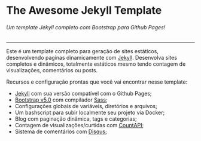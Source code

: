 # The Awesome Jekyll Template
###### Um template Jekyll completo com Bootstrap para Github Pages!

---

Este é um template completo para geração de sites estáticos, desenvolvendo paginas dinamicamente com [Jekyll](https://jekyllrb.com/). 
Desenvolva sites completos e dinâmicos, totalmente estáticos mesmo tendo contagem de visualizações, comentários ou posts.

Recursos e configuração prontas que você vai encontrar nesse template:

- [Jekyll](https://jekyllrb.com/) com sua versão compatível com o Github Pages;
- [Bootstrap v5.0](https://getbootstrap.com/docs/5.0/getting-started/introduction/) com compilador [Sass](https://getbootstrap.com/docs/5.0/getting-started/build-tools/#sass);
- Configurações globais de variáveis, diretórios e arquivos;
- Um bashscript para subir localmente seu projeto via Docker;
- Blog com paginação dinâmica, tags e categorias;
- Contagem de visualizações/curtidas com [CountAPI](https://countapi.xyz/);
- Sistema de comentários com [Disqus](https://disqus.com/);

